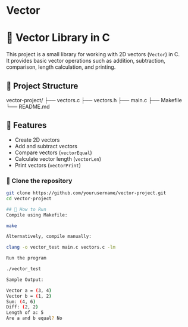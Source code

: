 # Vector

# 🧮 Vector Library in C

This project is a small library for working with 2D vectors (`Vector`) in C.  
It provides basic vector operations such as addition, subtraction, comparison, length calculation, and printing.

## 📂 Project Structure

vector-project/
├── vectors.c
├── vectors.h
├── main.c 
├── Makefile
└── README.md 

## 🔧 Features

- Create 2D vectors
- Add and subtract vectors
- Compare vectors (`vectorEqual`)
- Calculate vector length (`vectorLen`)
- Print vectors (`vectorPrint`)

### 🔽 Clone the repository

```bash
git clone https://github.com/yourusername/vector-project.git
cd vector-project

## 🚀 How to Run
Compile using Makefile:

make

Alternatively, compile manually:

clang -o vector_test main.c vectors.c -lm

Run the program

./vector_test

Sample Output:

Vector a = (3, 4)
Vector b = (1, 2)
Sum: (4, 6)
Diff: (2, 2)
Length of a: 5
Are a and b equal? No